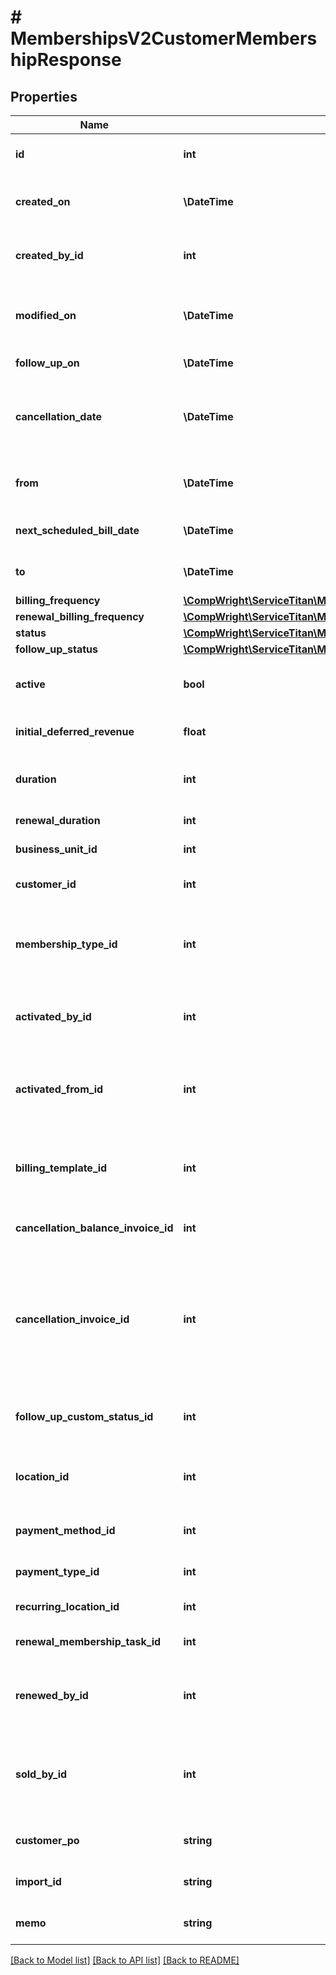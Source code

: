 # # MembershipsV2CustomerMembershipResponse

## Properties

Name | Type | Description | Notes
------------ | ------------- | ------------- | -------------
**id** | **int** | Customer membership ID |
**created_on** | **\DateTime** | When customer membership was created |
**created_by_id** | **int** | ID of the user that created this membership | [optional]
**modified_on** | **\DateTime** | When customer membership was last modified |
**follow_up_on** | **\DateTime** | Follow up on date |
**cancellation_date** | **\DateTime** | When customer membership was or will be cancelled | [optional]
**from** | **\DateTime** | Beginning date of customer membership | [optional]
**next_scheduled_bill_date** | **\DateTime** | Next scheduled billing date | [optional]
**to** | **\DateTime** | End date of customer membership | [optional]
**billing_frequency** | [**\CompWright\ServiceTitan\Model\MembershipsV2CustomerMembershipResponseBillingFrequency**](MembershipsV2CustomerMembershipResponseBillingFrequency.md) |  |
**renewal_billing_frequency** | [**\CompWright\ServiceTitan\Model\MembershipsV2CustomerMembershipResponseRenewalBillingFrequency**](MembershipsV2CustomerMembershipResponseRenewalBillingFrequency.md) |  | [optional]
**status** | [**\CompWright\ServiceTitan\Model\MembershipsV2CustomerMembershipResponseStatus**](MembershipsV2CustomerMembershipResponseStatus.md) |  |
**follow_up_status** | [**\CompWright\ServiceTitan\Model\MembershipsV2CustomerMembershipResponseFollowUpStatus**](MembershipsV2CustomerMembershipResponseFollowUpStatus.md) |  |
**active** | **bool** | Whether customer membership is active |
**initial_deferred_revenue** | **float** | Initial deferred revenue |
**duration** | **int** | Duration of customer membership in months | [optional]
**renewal_duration** | **int** | Renewal duration | [optional]
**business_unit_id** | **int** | Business unit ID |
**customer_id** | **int** | Customer ID of membership |
**membership_type_id** | **int** | The membership type ID of the customer membership |
**activated_by_id** | **int** | ID of the user that activated this membership | [optional]
**activated_from_id** | **int** | ID of the invoice item that is the sale task of this membership | [optional]
**billing_template_id** | **int** | ID of the invoice template used for membership billing | [optional]
**cancellation_balance_invoice_id** | **int** | Cancellation balance invoice ID | [optional]
**cancellation_invoice_id** | **int** | ID of the invoice that either charged or refunded the deferred revenue balance of the customer membership | [optional]
**follow_up_custom_status_id** | **int** | ID of custom followup status | [optional]
**location_id** | **int** | ID of location for this customer membership | [optional]
**payment_method_id** | **int** | Preferred payment method ID | [optional]
**payment_type_id** | **int** | ID of payment type | [optional]
**recurring_location_id** | **int** | Recurring Location ID | [optional]
**renewal_membership_task_id** | **int** | Task ID that renews this membership | [optional]
**renewed_by_id** | **int** | ID of the user that renewed this membership | [optional]
**sold_by_id** | **int** | ID of the user that was credited for the sale of this membership | [optional]
**customer_po** | **string** | Customer Purchase Order | [optional]
**import_id** | **string** | Internal import ID label | [optional]
**memo** | **string** | Memo for customer membership | [optional]

[[Back to Model list]](../../README.md#models) [[Back to API list]](../../README.md#endpoints) [[Back to README]](../../README.md)
